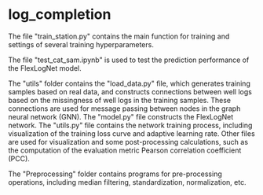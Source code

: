 # log_completion
 
The file "train_station.py" contains the main function for training and settings of several training hyperparameters.

The file "test_cat_sam.ipynb" is used to test the prediction performance of the FlexLogNet model.

The "utils" folder contains the "load_data.py" file, which generates training samples based on real data, and constructs connections between well logs based on the missingness of well logs in the training samples. These connections are used for message passing between nodes in the graph neural network (GNN). The "model.py" file constructs the FlexLogNet network. The "utils.py" file contains the network training process, including visualization of the training loss curve and adaptive learning rate. Other files are used for visualization and some post-processing calculations, such as the computation of the evaluation metric Pearson correlation coefficient (PCC).

The "Preprocessing" folder contains programs for pre-processing operations, including median filtering, standardization, normalization, etc.
